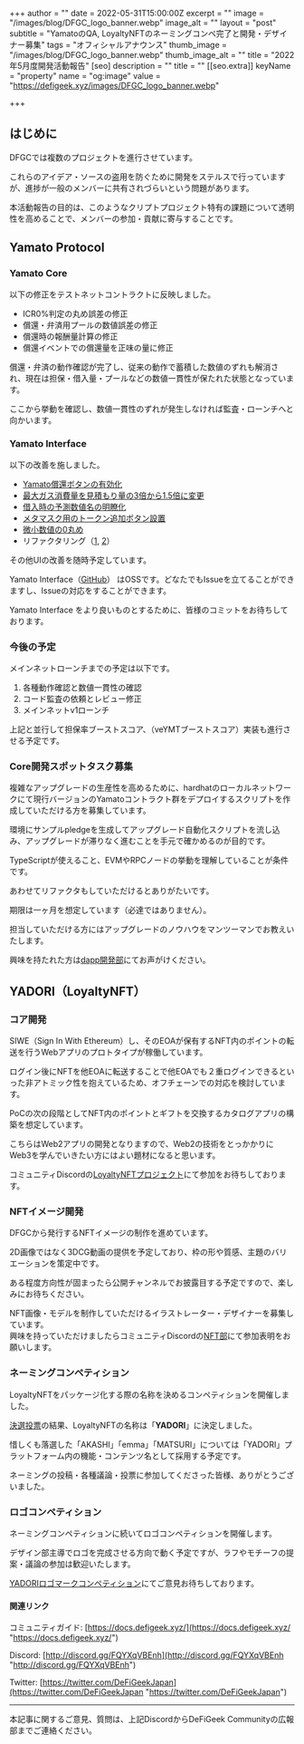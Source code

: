 +++
author = ""
date = 2022-05-31T15:00:00Z
excerpt = ""
image = "/images/blog/DFGC_logo_banner.webp"
image_alt = ""
layout = "post"
subtitle = "YamatoのQA, LoyaltyNFTのネーミングコンペ完了と開発・デザイナー募集"
tags = "オフィシャルアナウンス"
thumb_image = "/images/blog/DFGC_logo_banner.webp"
thumb_image_alt = ""
title = "2022年5月度開発活動報告"
[seo]
description = ""
title = ""
[[seo.extra]]
keyName = "property"
name = "og:image"
value = "https://defigeek.xyz/images/DFGC_logo_banner.webp"

+++
## はじめに

DFGCでは複数のプロジェクトを進行させています。

これらのアイデア・ソースの盗用を防ぐために開発をステルスで行っていますが、進捗が一般のメンバーに共有されづらいという問題があります。

本活動報告の目的は、このようなクリプトプロジェクト特有の課題について透明性を高めることで、メンバーの参加・貢献に寄与することです。

## Yamato Protocol

### Yamato Core

以下の修正をテストネットコントラクトに反映しました。

* ICR0%判定の丸め誤差の修正
* 償還・弁済用プールの数値誤差の修正
* 償還時の報酬量計算の修正
* 償還イベントでの償還量を正味の量に修正

償還・弁済の動作確認が完了し、従来の動作で蓄積した数値のずれも解消され、現在は担保・借入量・プールなどの数値一貫性が保たれた状態となっています。

ここから挙動を確認し、数値一貫性のずれが発生しなければ監査・ローンチへと向かいます。

### Yamato Interface

以下の改善を施しました。

* [Yamato償還ボタンの有効化](https://github.com/DeFiGeek-Community/yamato-interface/pull/145)
* [最大ガス消費量を見積もり量の3倍から1.5倍に変更](https://github.com/DeFiGeek-Community/yamato-interface/pull/146)
* [借入時の予測数値名の明瞭化](https://github.com/DeFiGeek-Community/yamato-interface/pull/149)
* [メタマスク用のトークン追加ボタン設置](https://github.com/DeFiGeek-Community/yamato-interface/pull/150)
* [微小数値の0丸め](https://github.com/DeFiGeek-Community/yamato-interface/pull/153)
* リファクタリング（[1](https://github.com/DeFiGeek-Community/yamato-interface/pull/141), [2](https://github.com/DeFiGeek-Community/yamato-interface/pull/147)）

その他UIの改善を随時予定しています。

Yamato Interface（[GitHub](https://github.com/DeFiGeek-Community/yamato-interface)） はOSSです。どなたでもIssueを立てることができますし、Issueの対応をすることができます。

Yamato Interface をより良いものとするために、皆様のコミットをお待ちしております。

### 今後の予定

メインネットローンチまでの予定は以下です。

1. 各種動作確認と数値一貫性の確認
2. コード監査の依頼とレビュー修正
3. メインネットv1ローンチ

上記と並行して担保率ブーストスコア、（veYMTブーストスコア）実装も進行させる予定です。

### Core開発スポットタスク募集

複雑なアップグレードの生産性を高めるために、hardhatのローカルネットワークにて現行バージョンのYamatoコントラクト群をデプロイするスクリプトを作成していただける方を募集しています。

環境にサンプルpledgeを生成してアップグレード自動化スクリプトを流し込み、アップグレードが滞りなく進むことを手元で確かめるのが目的です。

TypeScriptが使えること、EVMやRPCノードの挙動を理解していることが条件です。

あわせてリファクタもしていただけるとありがたいです。

期限は一ヶ月を想定しています（必達ではありません）。

担当していただける方にはアップグレードのノウハウをマンツーマンでお教えいたします。

興味を持たれた方は[dapp開発部](https://discord.com/channels/705052448418693180/805369891220881479)にてお声がけください。

## YADORI（LoyaltyNFT）

### コア開発

SIWE（Sign In With Ethereum）し、そのEOAが保有するNFT内のポイントの転送を行うWebアプリのプロトタイプが稼働しています。

ログイン後にNFTを他EOAに転送することで他EOAでも２重ログインできるといった非アトミック性を抱えているため、オフチェーンでの対応を検討しています。

PoCの次の段階としてNFT内のポイントとギフトを交換するカタログアプリの構築を想定しています。

こちらはWeb2アプリの開発となりますので、Web2の技術をとっかかりにWeb3を学んでいきたい方にはよい題材になると思います。

コミュニティDiscordの[LoyaltyNFTプロジェクト](https://discord.com/channels/705052448418693180/899825377143320576)にて参加をお待ちしております。

### NFTイメージ開発

DFGCから発行するNFTイメージの制作を進めています。

2D画像ではなく3DCG動画の提供を予定しており、枠の形や質感、主題のバリエーションを策定中です。

ある程度方向性が固まったら公開チャンネルでお披露目する予定ですので、楽しみにお待ちください。

NFT画像・モデルを制作していただけるイラストレーター・デザイナーを募集しています。  
興味を持っていただけましたらコミュニティDiscordの[NFT部](https://discord.com/channels/705052448418693180/897682225913528420)にて参加表明をお願いします。

### ネーミングコンペティション

LoyaltyNFTをパッケージ化する際の名称を決めるコンペティションを開催しました。

[決選投票](https://vote.defigeek.xyz/#/proposal/0x4f760621a4af93a0f412c58323fc2fc9c54cc3bd000462b910280531fe2fe5c5)の結果、LoyaltyNFTの名称は「**YADORI**」に決定しました。

惜しくも落選した「AKASHI」「emma」「MATSURI」については「YADORI」プラットフォーム内の機能・コンテンツ名として採用する予定です。

ネーミングの投稿・各種議論・投票に参加してくださった皆様、ありがとうございました。

### ロゴコンペティション

ネーミングコンペティションに続いてロゴコンペティションを開催します。

デザイン部主導でロゴを完成させる方向で動く予定ですが、ラフやモチーフの提案・議論の参加は歓迎いたします。

[YADORIロゴマークコンペティション](https://discord.com/channels/705052448418693180/974927414088056882)にてご意見お待ちしております。

#### 関連リンク

コミュニティガイド: [https://docs.defigeek.xyz/](https://docs.defigeek.xyz/ "https://docs.defigeek.xyz/")

Discord: [http://discord.gg/FQYXqVBEnh](http://discord.gg/FQYXqVBEnh "http://discord.gg/FQYXqVBEnh")

Twitter: [https://twitter.com/DeFiGeekJapan](https://twitter.com/DeFiGeekJapan "https://twitter.com/DeFiGeekJapan")

***

本記事に関するご意見、質問は、上記DiscordからDeFiGeek Communityの広報部までご連絡ください。
